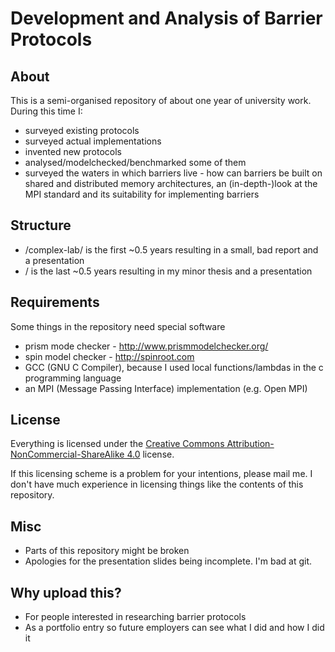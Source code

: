 # Development and Analysis of Barrier Protocols

## About

This is a semi-organised repository of about one year of university work. During this time I:

 * surveyed existing protocols
 * surveyed actual implementations
 * invented new protocols
 * analysed/modelchecked/benchmarked some of them
 * surveyed the waters in which barriers live - how can barriers be built on shared and distributed memory architectures, an (in-depth-)look at the MPI standard and its suitability for implementing barriers

## Structure

 * /complex-lab/ is the first ~0.5 years resulting in a small, bad report and a presentation
 * / is the last ~0.5 years resulting in my minor thesis and a presentation

## Requirements

Some things in the repository need special software

 * prism mode checker - http://www.prismmodelchecker.org/
 * spin model checker - http://spinroot.com
 * GCC (GNU C Compiler), because I used local functions/lambdas in the c programming language
 * an MPI (Message Passing Interface) implementation (e.g. Open MPI)

## License

Everything is licensed under the [Creative Commons Attribution-NonCommercial-ShareAlike 4.0](http://creativecommons.org/licenses/by-nc-sa/4.0) license.

If this licensing scheme is a problem for your intentions, please mail me. I don't have much experience in licensing things like the contents of this repository.

## Misc

 * Parts of this repository might be broken
 * Apologies for the presentation slides being incomplete. I'm bad at git.

## Why upload this?

 * For people interested in researching barrier protocols
 * As a portfolio entry so future employers can see what I did and how I did it
